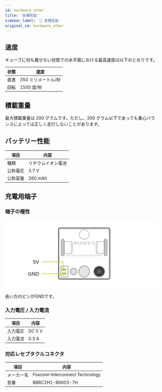 ```yaml
---
id: hardware_other
title: '各種性能'
sidebar_label: '🔄 各種性能'
original_id: hardware_other
---
```


## 速度

キューブに何も載せない状態での水平面における最高速度は以下のとおりです。

| 状態 | 速度                |
| ---- | ------------------- |
| 直進 | 350 ミリメートル/秒 |
| 回転 | 1500 度/秒          |

## 積載重量

最大積載重量は 200 グラムです。ただし、200 グラム以下であっても重心バランスによっては正しく走行しないことがあります。

## バッテリー性能

| 項目     | 内容               |
| -------- | ------------------ |
| 種類     | リチウムイオン電池 |
| 公称電圧 | 3.7 V              |
| 公称容量 | 260 mAh            |

## 充電用端子

### 端子の極性

![充電用端子の極性](assets/hardware_other_polarity.svg)

長い方のピンがGNDです。

### 入力電圧 / 入力電流

| 項目     | 内容   |
| -------- | ------ |
| 入力電圧 | DC 5 V |
| 入力電流 | 0.3 A  |

### 対応レセプタクルコネクタ

| 項目       | 内容                            |
| ---------- | ------------------------------- |
| メーカー名 | Foxconn Interconnect Technology |
| 型番       | BBRC2H1-B9603-7H                |
